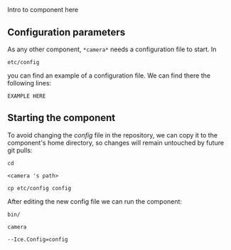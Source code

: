 ```
```
#
``` camera
```
Intro to component here


## Configuration parameters
As any other component,
``` *camera* ```
needs a configuration file to start. In

    etc/config

you can find an example of a configuration file. We can find there the following lines:

    EXAMPLE HERE


## Starting the component
To avoid changing the *config* file in the repository, we can copy it to the component's home directory, so changes will remain untouched by future git pulls:

    cd

``` <camera 's path> ```

    cp etc/config config

After editing the new config file we can run the component:

    bin/

```camera ```

    --Ice.Config=config
